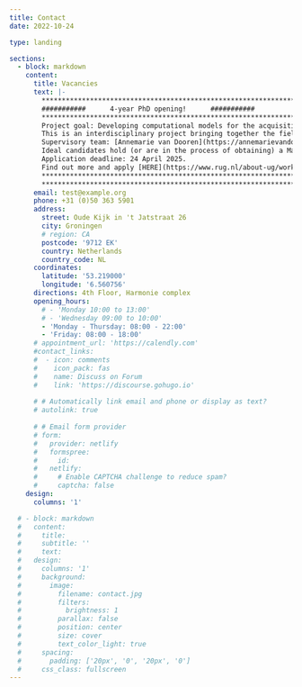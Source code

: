 ```yaml
---
title: Contact
date: 2022-10-24

type: landing

sections:
  - block: markdown
    content:
      title: Vacancies
      text: |-
        **********************************************************************************
        ###########      4-year PhD opening!      ###########
        **********************************************************************************
        Project goal: Developing computational models for the acquisition of modal verbs and their various meanings.
        This is an interdisciplinary project bringing together the fields of language acquisition and computational linguistics.
        Supervisory team: [Annemarie van Dooren](https://annemarievandooren.com/), [Yevgen Matusevych](https://yevgen.web.rug.nl/), [Arianna Bisazza](https://www.cs.rug.nl/~bisazza/).
        Ideal candidates hold (or are in the process of obtaining) a Master degree in Computational Linguistics/Natural Language Processing, Cognitive Modeling, Psycholinguistics, or related areas.
        Application deadline: 24 April 2025.   
        Find out more and apply [HERE](https://www.rug.nl/about-ug/work-with-us/job-opportunities/?details=00347-02S000B8PP)
        **********************************************************************************
        **********************************************************************************
      email: test@example.org
      phone: +31 (0)50 363 5901
      address:
        street: Oude Kijk in 't Jatstraat 26
        city: Groningen
        # region: CA
        postcode: '9712 EK'
        country: Netherlands
        country_code: NL
      coordinates:
        latitude: '53.219000'
        longitude: '6.560756'
      directions: 4th Floor, Harmonie complex
      opening_hours:
        # - 'Monday 10:00 to 13:00'
        # - 'Wednesday 09:00 to 10:00'
        - 'Monday - Thursday: 08:00 - 22:00'
        - 'Friday: 08:00 - 18:00'
      # appointment_url: 'https://calendly.com'
      #contact_links:
      #  - icon: comments
      #    icon_pack: fas
      #    name: Discuss on Forum
      #    link: 'https://discourse.gohugo.io'
    
      # # Automatically link email and phone or display as text?
      # autolink: true
    
      # # Email form provider
      # form:
      #   provider: netlify
      #   formspree:
      #     id:
      #   netlify:
      #     # Enable CAPTCHA challenge to reduce spam?
      #     captcha: false
    design:
      columns: '1'

  # - block: markdown
  #   content:
  #     title:
  #     subtitle: ''
  #     text:
  #   design:
  #     columns: '1'
  #     background:
  #       image: 
  #         filename: contact.jpg
  #         filters:
  #           brightness: 1
  #         parallax: false
  #         position: center
  #         size: cover
  #         text_color_light: true
  #     spacing:
  #       padding: ['20px', '0', '20px', '0']
  #     css_class: fullscreen
---
```

